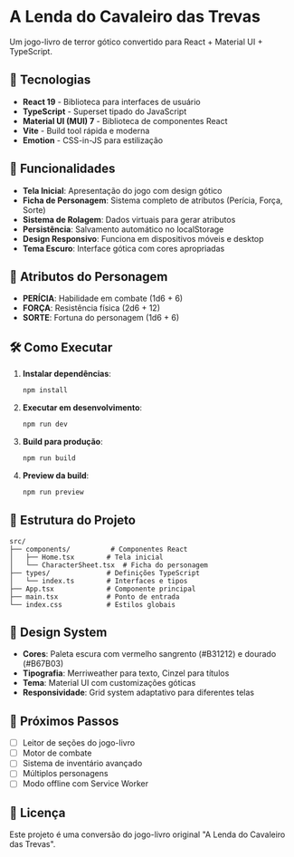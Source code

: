 # A Lenda do Cavaleiro das Trevas

Um jogo-livro de terror gótico convertido para React + Material UI + TypeScript.

## 🚀 Tecnologias

- **React 19** - Biblioteca para interfaces de usuário
- **TypeScript** - Superset tipado do JavaScript
- **Material UI (MUI) 7** - Biblioteca de componentes React
- **Vite** - Build tool rápida e moderna
- **Emotion** - CSS-in-JS para estilização

## 🎯 Funcionalidades

- **Tela Inicial**: Apresentação do jogo com design gótico
- **Ficha de Personagem**: Sistema completo de atributos (Perícia, Força, Sorte)
- **Sistema de Rolagem**: Dados virtuais para gerar atributos
- **Persistência**: Salvamento automático no localStorage
- **Design Responsivo**: Funciona em dispositivos móveis e desktop
- **Tema Escuro**: Interface gótica com cores apropriadas

## 🎲 Atributos do Personagem

- **PERÍCIA**: Habilidade em combate (1d6 + 6)
- **FORÇA**: Resistência física (2d6 + 12)
- **SORTE**: Fortuna do personagem (1d6 + 6)

## 🛠️ Como Executar

1. **Instalar dependências**:
   ```bash
   npm install
   ```

2. **Executar em desenvolvimento**:
   ```bash
   npm run dev
   ```

3. **Build para produção**:
   ```bash
   npm run build
   ```

4. **Preview da build**:
   ```bash
   npm run preview
   ```

## 📁 Estrutura do Projeto

```
src/
├── components/          # Componentes React
│   ├── Home.tsx        # Tela inicial
│   └── CharacterSheet.tsx  # Ficha do personagem
├── types/              # Definições TypeScript
│   └── index.ts        # Interfaces e tipos
├── App.tsx             # Componente principal
├── main.tsx            # Ponto de entrada
└── index.css           # Estilos globais
```

## 🎨 Design System

- **Cores**: Paleta escura com vermelho sangrento (#B31212) e dourado (#B67B03)
- **Tipografia**: Merriweather para texto, Cinzel para títulos
- **Tema**: Material UI com customizações góticas
- **Responsividade**: Grid system adaptativo para diferentes telas

## 🔮 Próximos Passos

- [ ] Leitor de seções do jogo-livro
- [ ] Motor de combate
- [ ] Sistema de inventário avançado
- [ ] Múltiplos personagens
- [ ] Modo offline com Service Worker

## 📝 Licença

Este projeto é uma conversão do jogo-livro original "A Lenda do Cavaleiro das Trevas".